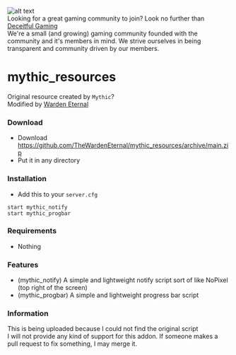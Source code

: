 ![alt text](https://i.imgur.com/WEBsD2d.png "Deceitful Gaming")  
Looking for a great gaming community to join? Look no further than [Deceitful Gaming](https://discord.gg/U4kVv37ynP)  
We're a small (and growing) gaming community founded with the community and it's members in mind. We strive ourselves in being transparent and community driven by our members.

# mythic_resources
Original resource created by `Mythic`?  
Modified by [Warden Eternal](https://github.com/TheWardenEternal)

### Download
- Download https://github.com/TheWardenEternal/mythic_resources/archive/main.zip
- Put it in any directory

### Installation
- Add this to your `server.cfg`

```
start mythic_notify
start mythic_progbar
```

### Requirements
- Nothing

### Features
- (mythic_notify) A simple and lightweight notify script sort of like NoPixel (top right of the screen)
- (mythic_progbar) A simple and lightweight progress bar script

### Information
This is being uploaded because I could not find the original script  
I will not provide any kind of support for this addon. If someone makes a pull request to fix something, I may merge it.
